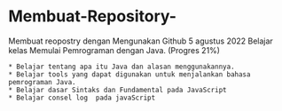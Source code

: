 # Membuat-Repository-
Membuat reopostry dengan Mengunakan Github 
5 agustus 2022 
Belajar kelas Memulai Pemrograman dengan Java. (Progres 21%)

    * Belajar tentang apa itu Java dan alasan menggunakannya.
    * Belajar tools yang dapat digunakan untuk menjalankan bahasa pemrograman Java.
    * Belajar dasar Sintaks dan Fundamental pada JavaScript 
    * Belajar consel log  pada javaScript 
    
